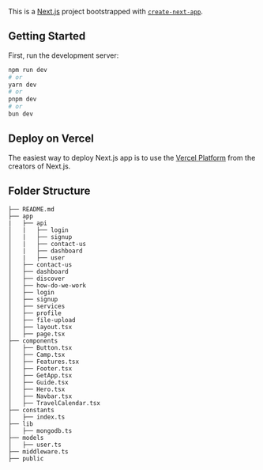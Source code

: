 This is a [Next.js](https://nextjs.org) project bootstrapped with [`create-next-app`](https://nextjs.org/docs/app/api-reference/cli/create-next-app).

## Getting Started

First, run the development server:

```bash
npm run dev
# or
yarn dev
# or
pnpm dev
# or
bun dev
```

## Deploy on Vercel

The easiest way to deploy Next.js app is to use the [Vercel Platform](https://vercel.com/new?utm_medium=default-template&filter=next.js&utm_source=create-next-app&utm_campaign=create-next-app-readme) from the creators of Next.js.



## Folder Structure

```
├── README.md
├── app
|   ├── api
│   |   ├── login
│   |   ├── signup
│   |   ├── contact-us
│   |   ├── dashboard
│   |   ├── user
│   ├── contact-us
│   ├── dashboard
│   ├── discover
│   ├── how-do-we-work
│   ├── login
│   ├── signup
│   ├── services
│   ├── profile
│   ├── file-upload
│   ├── layout.tsx
│   ├── page.tsx
├── components
│   ├── Button.tsx
│   ├── Camp.tsx
│   ├── Features.tsx
│   ├── Footer.tsx
│   ├── GetApp.tsx
│   ├── Guide.tsx
│   ├── Hero.tsx
│   ├── Navbar.tsx
│   ├── TravelCalendar.tsx
├── constants
│   ├── index.ts
├── lib
│   ├── mongodb.ts
├── models
│   ├── user.ts
├── middleware.ts
├── public
